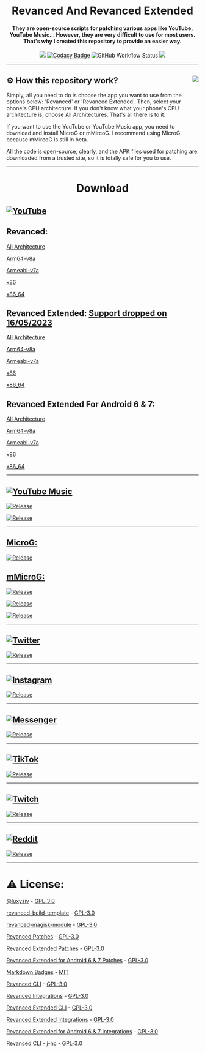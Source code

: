 <h1 align="center">
  <br>
  Revanced And Revanced Extended
  <br>
</h1>

<h4 align="center">
They are open-source scripts for patching various apps like YouTube, YouTube Music... However, they are very difficult to use for most users. That's why I created this repository to provide an easier way.
</h4>

<div align="center">

[![](https://visitcount.itsvg.in/api?id=Fioren&label=Visitors&color=6&icon=5&pretty=true)](https://github.com/FiorenMas/Revanced-And-Revanced-Extended-Non-Root)
[![Codacy Badge](https://app.codacy.com/project/badge/Grade/ea7a68dbfe8b4429ad8f84e49d3a4173)](https://app.codacy.com/gh/FiorenMas/Revanced-And-Revanced-Extended-Non-Root/dashboard?utm_source=gh&utm_medium=referral&utm_content=&utm_campaign=Badge_grade)
![GitHub Workflow Status](https://img.shields.io/github/actions/workflow/status/fiorenmas/Revanced-And-Revanced-Extended-Non-Root/patch.yml)
[![](https://img.shields.io/badge/Telegram-2CA5E0)](https://t.me/fioren374)
  
</div>

---
## ⚙️ How this repository work?<img src="https://i.imgur.com/cBlTGBt.png" align="right" />
Simply, all you need to do is choose the app you want to use from the options below: 'Revanced' or 'Revanced Extended'. Then, select your phone's CPU architecture. If you don't know what your phone's CPU architecture is, choose All Architectures. That's all there is to it.

If you want to use the YouTube or YouTube Music app, you need to download and install MicroG or mMircoG. I recommend using MicroG because mMircoG is still in beta.

All the code is open-source, clearly, and the APK files used for patching are downloaded from a trusted site, so it is totally safe for you to use.

---
<h1 align="center">
Download
</h1>

## [![YouTube](https://img.shields.io/badge/YouTube-%23FF0000.svg?style=for-the-badge&logo=YouTube&logoColor=white)](https://play.google.com/store/apps/details?id=com.google.android.youtube)

## Revanced:

[All Architecture](https://github.com/FiorenMas/Revanced-And-Revanced-Extended-Non-Root/releases/download/all/youtube-revanced.apk)

[Arm64-v8a](https://github.com/FiorenMas/Revanced-And-Revanced-Extended-Non-Root/releases/download/all/youtube-revanced-arm64-v8a.apk)

[Armeabi-v7a](https://github.com/FiorenMas/Revanced-And-Revanced-Extended-Non-Root/releases/download/all/youtube-revanced-armeabi-v7a.apk)

[x86](https://github.com/FiorenMas/Revanced-And-Revanced-Extended-Non-Root/releases/download/all/youtube-revanced-x86.apk)

[x86_64](https://github.com/FiorenMas/Revanced-And-Revanced-Extended-Non-Root/releases/download/all/youtube-revanced-x86_64.apk)

## Revanced Extended: [Support dropped on 16/05/2023](https://t.me/revanced_extended/225)

[All Architecture](https://github.com/FiorenMas/Revanced-And-Revanced-Extended-Non-Root/releases/download/all/youtube-revanced-extended.apk)

[Arm64-v8a](https://github.com/FiorenMas/Revanced-And-Revanced-Extended-Non-Root/releases/download/all/youtube-revanced-extended-arm64-v8a.apk)

[Armeabi-v7a](https://github.com/FiorenMas/Revanced-And-Revanced-Extended-Non-Root/releases/download/all/youtube-revanced-extended-armeabi-v7a.apk)

[x86](https://github.com/FiorenMas/Revanced-And-Revanced-Extended-Non-Root/releases/download/all/youtube-revanced-extended-x86.apk)

[x86_64](https://github.com/FiorenMas/Revanced-And-Revanced-Extended-Non-Root/releases/download/all/youtube-revanced-extended-x86_64.apk)

## Revanced Extended For Android 6 & 7:

[All Architecture](https://github.com/FiorenMas/Revanced-And-Revanced-Extended-Non-Root/releases/download/all/youtube-revanced-extended-android-6-7.apk)

[Arm64-v8a](https://github.com/FiorenMas/Revanced-And-Revanced-Extended-Non-Root/releases/download/all/youtube-revanced-extended-android-6-7-arm64-v8a.apk)

[Armeabi-v7a](https://github.com/FiorenMas/Revanced-And-Revanced-Extended-Non-Root/releases/download/all/youtube-revanced-extended-android-6-7-armeabi-v7a.apk)

[x86](https://github.com/FiorenMas/Revanced-And-Revanced-Extended-Non-Root/releases/download/all/youtube-revanced-extended-android-6-7-x86.apk)

[x86_64](https://github.com/FiorenMas/Revanced-And-Revanced-Extended-Non-Root/releases/download/all/youtube-revanced-extended-android-6-7-x86_64.apk)

---

## [![YouTube Music](https://img.shields.io/badge/YouTube_Music-FF0000?style=for-the-badge&logo=youtube-music&logoColor=white)](https://play.google.com/store/apps/details?id=com.google.android.apps.youtube.music)

[![Release](https://img.shields.io/github/downloads/FiorenMas/Revanced-And-Revanced-Extended-Non-Root/all/total?label=Revanced%20Extended&style=for-the-badge)](https://github.com/FiorenMas/Revanced-And-Revanced-Extended-Non-Root/releases/download/all/youtube-music-revanced-extended.apk) 

[![Release](https://img.shields.io/github/downloads/FiorenMas/Revanced-And-Revanced-Extended-Non-Root/all/total?label=Revanced&style=for-the-badge)](https://github.com/FiorenMas/Revanced-And-Revanced-Extended-Non-Root/releases/download/all/youtube-music-revanced.apk)

---

## [MicroG:](https://github.com/inotia00/VancedMicroG)

[![Release](https://img.shields.io/github/v/release/inotia00/vancedmicrog?label=All-arch&style=for-the-badge)](https://github.com/inotia00/VancedMicroG/releases/latest/download/microg.apk)

## [mMicroG:](https://github.com/inotia00/mMicroG/)
[![Release](https://img.shields.io/github/v/release/inotia00/vancedmicrog?label=All-arch&style=for-the-badge)](https://github.com/inotia00/mMicroG/releases/latest/download/microg.apk)

[![Release](https://img.shields.io/github/v/release/inotia00/vancedmicrog?label=arm64-v8a&style=for-the-badge)](https://github.com/inotia00/mMicroG/releases/latest/download/microg_arm64-v8a.apk)
  
[![Release](https://img.shields.io/github/v/release/inotia00/vancedmicrog?label=armeabi-v7a&style=for-the-badge)](https://github.com/inotia00/mMicroG/releases/latest/download/microg_armeabi-v7a.apk)

---

## [![Twitter](https://img.shields.io/badge/Twitter-%231DA1F2.svg?style=for-the-badge&logo=Twitter&logoColor=white)](https://play.google.com/store/apps/details?id=com.twitter.android)

[![Release](https://img.shields.io/github/downloads/FiorenMas/Revanced-And-Revanced-Extended-Non-Root/all/total?label=Revanced&style=for-the-badge)](https://github.com/FiorenMas/Revanced-And-Revanced-Extended-Non-Root/releases/download/all/twitter-revanced.apk)

---

## [![Instagram](https://img.shields.io/badge/Instagram-%23E4405F.svg?style=for-the-badge&logo=Instagram&logoColor=white)](https://play.google.com/store/apps/details?id=com.instagram.android)

[![Release](https://img.shields.io/github/downloads/FiorenMas/Revanced-And-Revanced-Extended-Non-Root/all/total?label=Revanced&style=for-the-badge)](https://github.com/FiorenMas/Revanced-And-Revanced-Extended-Non-Root/releases/download/all/instagram-revanced.apk)

---

## [![Messenger](https://img.shields.io/badge/Messenger-00B2FF?style=for-the-badge&logo=messenger&logoColor=white)](https://play.google.com/store/apps/details?id=com.facebook.orca)

[![Release](https://img.shields.io/github/downloads/FiorenMas/Revanced-And-Revanced-Extended-Non-Root/all/total?label=Revanced&style=for-the-badge)](https://github.com/FiorenMas/Revanced-And-Revanced-Extended-Non-Root/releases/download/all/messenger-revanced.apk)

---

## [![TikTok](https://img.shields.io/badge/TikTok-%23000000.svg?style=for-the-badge&logo=TikTok&logoColor=white)](https://play.google.com/store/apps/details?id=com.ss.android.ugc.trill)

[![Release](https://img.shields.io/github/downloads/FiorenMas/Revanced-And-Revanced-Extended-Non-Root/all/total?label=Revanced&style=for-the-badge)](https://github.com/FiorenMas/Revanced-And-Revanced-Extended-Non-Root/releases/download/all/tiktok-revanced.apk)

---

## [![Twitch](https://img.shields.io/badge/Twitch-%239146FF.svg?style=for-the-badge&logo=Twitch&logoColor=white)](https://play.google.com/store/apps/details?id=tv.twitch.android.app)

[![Release](https://img.shields.io/github/downloads/FiorenMas/Revanced-And-Revanced-Extended-Non-Root/all/total?label=Revanced&style=for-the-badge)](https://github.com/FiorenMas/Revanced-And-Revanced-Extended-Non-Root/releases/download/all/twitch-revanced.apk)

---

## [![Reddit](https://img.shields.io/badge/Reddit-%23FF4500.svg?style=for-the-badge&logo=Reddit&logoColor=white)](https://play.google.com/store/apps/details?id=com.reddit.frontpage)

[![Release](https://img.shields.io/github/downloads/FiorenMas/Revanced-And-Revanced-Extended-Non-Root/all/total?label=Revanced&style=for-the-badge)](https://github.com/FiorenMas/Revanced-And-Revanced-Extended-Non-Root/releases/download/all/reddit-revanced.apk)

---

# ⚠️ License:

[@luxysiv](https://github.com/luxysiv/yt-revanced-nonroot) - [GPL-3.0](https://github.com/luxysiv/revanced-nonroot/blob/main/LICENSE)

[revanced-build-template](https://github.com/n0k0m3/revanced-build-template) - [GPL-3.0](https://github.com/n0k0m3/revanced-build-template/blob/main/LICENSE)

[revanced-magisk-module](https://github.com/j-hc/revanced-magisk-module) - [GPL-3.0](https://github.com/j-hc/revanced-magisk-module/blob/main/LICENSE)

[Revanced Patches](https://github.com/revanced/revanced-patches) - [GPL-3.0](https://github.com/revanced/revanced-patches/blob/main/LICENSE)

[Revanced Extended Patches](https://github.com/inotia00/revanced-patches/tree/revanced-extended) - [GPL-3.0](https://github.com/inotia00/revanced-patches/blob/revanced-extended/LICENSE)

[Revanced Extended for Android 6 & 7 Patches](https://github.com/kitadai31/revanced-patches-android6-7/tree/revanced-extended) - [GPL-3.0](https://github.com/kitadai31/revanced-patches-android6-7/blob/revanced-extended/LICENSE)

[Markdown Badges](https://github.com/Ileriayo/markdown-badges) - [MIT](https://github.com/Ileriayo/markdown-badges/blob/master/LICENSE)

[Revanced CLI](https://github.com/revanced/revanced-cli) - [GPL-3.0](https://github.com/revanced/revanced-cli/blob/main/LICENSE)

[Revanced Integrations](https://github.com/revanced/revanced-integrations) - [GPL-3.0](https://github.com/revanced/revanced-integrations/blob/main/LICENSE)

[Revanced Extended CLI](https://github.com/inotia00/revanced-cli) - [GPL-3.0](https://github.com/inotia00/revanced-cli/blob/main/LICENSE)

[Revanced Extended Integrations](https://github.com/inotia00/revanced-integrations) - [GPL-3.0](https://github.com/inotia00/revanced-integrations/blob/main/LICENSE)

[Revanced Extended for Android 6 & 7 Integrations](https://github.com/kitadai31/revanced-integrations) - [GPL-3.0](https://github.com/kitadai31/revanced-integrations/blob/revanced-extended/LICENSE)

[Revanced CLI - j-hc](https://github.com/j-hc/revanced-cli) - [GPL-3.0](https://github.com/j-hc/revanced-cli/blob/main/LICENSE)
